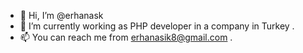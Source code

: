 - 👋 Hi, I’m @erhanask
- 🌱 I’m currently working as PHP developer in a company in Turkey .
- 📫 You can reach me from erhanasik8@gmail.com .
